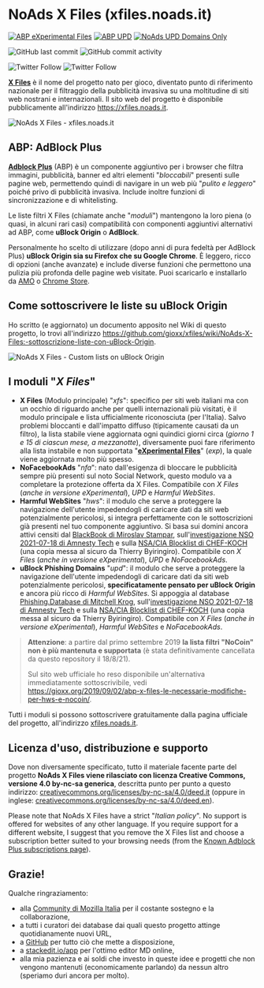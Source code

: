 NoAds X Files (xfiles.noads.it)
===================

[![ABP eXperimental Files](https://github.com/gioxx/xfiles/actions/workflows/make_experimental.yml/badge.svg)](https://github.com/gioxx/xfiles/actions/workflows/make_experimental.yml) [![ABP UPD](https://github.com/gioxx/xfiles/actions/workflows/make_upd.yml/badge.svg)](https://github.com/gioxx/xfiles/actions/workflows/make_upd.yml) [![NoAds UPD Domains Only](https://github.com/gioxx/xfiles/actions/workflows/make_domains.yml/badge.svg)](https://github.com/gioxx/xfiles/actions/workflows/make_domains.yml)

![GitHub last commit](https://img.shields.io/github/last-commit/gioxx/xfiles?color=informational) ![GitHub commit activity](https://img.shields.io/github/commit-activity/m/gioxx/xfiles?color=informational)

![Twitter Follow](https://img.shields.io/twitter/follow/gioxx?style=flat&logo=twitter) ![Twitter Follow](https://img.shields.io/twitter/follow/abpxfiles?style=flat&logo=twitter)

**[X Files](https://xfiles.noads.it)** è il nome del progetto nato per gioco, diventato punto di riferimento nazionale per il filtraggio della pubblicità invasiva su una moltitudine di siti web nostrani e internazionali. Il sito web del progetto è disponibile pubblicamente all'indirizzo https://xfiles.noads.it.

![NoAds X Files - xfiles.noads.it](https://gioxx.org/wp-content/uploads/2020/07/abp-x-files-nuovo-processo-di-creazione-della-lista-stabile-e-di-hws.jpg)

ABP: AdBlock Plus
-----------------

**[Adblock Plus](https://adblockplus.org/)** (ABP) è un componente aggiuntivo per i browser che filtra immagini, pubblicità, banner ed altri elementi "*bloccabili*" presenti sulle pagine web, permettendo quindi di navigare in un web più "*pulito e leggero*" poiché privo di pubblicità invasiva. Include inoltre funzioni di sincronizzazione e di whitelisting.

Le liste filtri X Files (chiamate anche "*moduli*") mantengono la loro piena (o quasi, in alcuni rari casi) compatibilità con componenti aggiuntivi alternativi ad ABP, come **uBlock Origin** o **AdBlock**.

Personalmente ho scelto di utilizzare (dopo anni di pura fedeltà per AdBlock Plus) **uBlock Origin sia su Firefox che su Google Chrome**. È leggero, ricco di opzioni (anche avanzate) e include diverse funzioni che permettono una pulizia più profonda delle pagine web visitate. Puoi scaricarlo e installarlo da [AMO](https://addons.mozilla.org/it/firefox/addon/ublock-origin) o [Chrome Store](https://chrome.google.com/webstore/detail/ublock-origin/cjpalhdlnbpafiamejdnhcphjbkeiagm?hl=it).

Come sottoscrivere le liste su uBlock Origin
-----------------

Ho scritto (e aggiornato) un documento apposito nel Wiki di questo progetto, lo trovi all'indirizzo https://github.com/gioxx/xfiles/wiki/NoAds-X-Files:-sottoscrizione-liste-con-uBlock-Origin.

![NoAds X Files - Custom lists on uBlock Origin](https://xfiles.noads.it/img/ublock/ublock_scr-fullpage.png)

I moduli "*X Files*"
-------------------

- **X Files** (Modulo principale) "*xfs*": specifico per siti web italiani ma con un occhio di riguardo anche per quelli internazionali più visitati, è il modulo principale e lista ufficialmente riconosciuta (per l'Italia).
Salvo problemi bloccanti e dall'impatto diffuso (tipicamente causati da un filtro), la lista stabile viene aggiornata ogni quindici giorni circa (*giorno 1 e 15 di ciascun mese, a mezzanotte*), diversamente puoi fare riferimento alla lista instabile e non supportata "**[eXperimental Files](https://raw.githubusercontent.com/gioxx/xfiles/master/experimental.txt)**" (*exp*), la quale viene aggiornata molto più spesso.
- **NoFacebookAds** "*nfa*": nato dall'esigenza di bloccare le pubblicità sempre più presenti sul noto Social Network, questo modulo va a completare la protezione offerta da X Files. Compatibile con *X Files* (*anche in versione eXperimental*), *UPD* e *Harmful WebSites*.
- **Harmful WebSites** "*hws*": il modulo che serve a proteggere la navigazione dell'utente impedendogli di caricare dati da siti web potenzialmente pericolosi, si integra perfettamente con le sottoscrizioni già presenti nel tuo componente aggiuntivo. Si basa sui domini ancora attivi censiti dal [BlackBook di  Miroslav Stampar](https://github.com/stamparm/blackbook), sull'[investigazione NSO 2021-07-18 di Amnesty Tech](https://github.com/AmnestyTech/investigations/tree/master/2021-07-18_nso) e sulla [NSA/CIA Blocklist di CHEF-KOCH](https://github.com/tigthor/NSA-CIA-Blocklist) (una copia messa al sicuro da  Thierry Byiringiro). Compatibile con *X Files* (*anche in versione eXperimental*), *UPD* e *NoFacebookAds*.
- **uBlock Phishing Domains** "*upd*": il modulo che serve a proteggere la navigazione dell'utente impedendogli di caricare dati da siti web potenzialmente pericolosi, **specificatamente pensato per uBlock Origin** e ancora più ricco di *Harmful WebSites*. Si appoggia al database [Phishing.Database di Mitchell Krog](https://github.com/mitchellkrogza/Phishing.Database), sull'[investigazione NSO 2021-07-18 di Amnesty Tech](https://github.com/AmnestyTech/investigations/tree/master/2021-07-18_nso) e sulla [NSA/CIA Blocklist di CHEF-KOCH](https://github.com/tigthor/NSA-CIA-Blocklist) (una copia messa al sicuro da  Thierry Byiringiro). Compatibile con *X Files* (*anche in versione eXperimental*), *Harmful WebSites* e *NoFacebookAds*.

> **Attenzione**: a partire dal primo settembre 2019 **la lista filtri "NoCoin" non è più mantenuta e supportata** (è stata definitivamente cancellata da questo repository il 18/8/21).
>
> Sul sito web ufficiale ho reso disponibile un'alternativa immediatamente sottoscrivibile, vedi https://gioxx.org/2019/09/02/abp-x-files-le-necessarie-modifiche-per-hws-e-nocoin/.

Tutti i moduli si possono sottoscrivere gratuitamente dalla pagina ufficiale del progetto, all'indirizzo [xfiles.noads.it](https://xfiles.noads.it/).

Licenza d'uso, distribuzione e supporto
---------------------------------------

Dove non diversamente specificato, tutto il materiale facente parte del progetto **NoAds X Files viene rilasciato con licenza Creative Commons, versione 4.0 by-nc-sa generica**, descritta punto per punto a questo indirizzo: [creativecommons.org/licenses/by-nc-sa/4.0/deed.it](https://creativecommons.org/licenses/by-nc-sa/4.0/deed.it) (oppure in inglese: [creativecommons.org/licenses/by-nc-sa/4.0/deed.en](https://creativecommons.org/licenses/by-nc-sa/4.0/deed.en)).

Please note that NoAds X Files have a strict "*Italian policy*". No support is offered for websites of any other language. If you require support for a different website, I suggest that you remove the X Files list and choose a subscription better suited to your browsing needs (from the [Known Adblock Plus subscriptions page](http://adblockplus.org/en/subscriptions)).

Grazie!
-------

Qualche ringraziamento:

- alla [Community di Mozilla Italia](https://forum.mozillaitalia.org) per il costante sostegno e la collaborazione,
- a tutti i curatori dei database dai quali questo progetto attinge quotidianamente nuovi URL,
- a [GitHub](https://github.com/) per tutto ciò che mette a disposizione,
- a [stackedit.io/app](https://stackedit.io/app) per l'ottimo editor MD online,
- alla mia pazienza e ai soldi che investo in queste idee e progetti che non vengono mantenuti (economicamente parlando) da nessun altro (speriamo duri ancora per molto).

